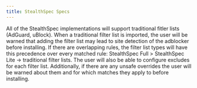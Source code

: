 ```yaml
---
title: StealthSpec Specs
---
```


All of the StealthSpec implementations will support traditional fitler lists (AdGuard, uBlock). When a traditional filter list is imported, the user will be warned that adding the filter list may lead to site detection of the adblocker before installing. If there are overlapping rules, the filter list types will have this precedence over every matched rule: StealthSpec Full > StealthSpec Lite -> traditional filter lists. The user will also be able to configure excludes for each filter list. Additionally, if there are any unsafe overrides the user will be warned about them and for which matches they apply to before installing.
